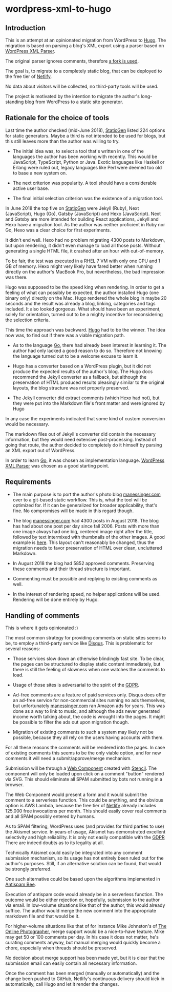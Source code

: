 # wordpress-xml-to-hugo

## Introduction

This is an attempt at an opinionated migration from WordPress to
[Hugo](https://hugo.io/). The migration is based on parsing a blog's
XML export using a parser based on 
[WordPress XML Parser](https://github.com/grokify/wordpress-xml-go).

The original parser ignores comments, therefore 
[a fork is used](https://github.com/amanessinger/wordpress-xml-go). 

The goal is, to migrate to a completely static blog, that can be 
deployed to the free tier of [Netlify](https://www.netlify.com/).

No data about visitors will be collected, no third-party tools will
be used.

The project is motivated by the intention to migrate the author's 
long-standing blog from WordPress to a static site generator.

## Rationale for the choice of tools

Last time the author checked (mid-June 2018), 
[StaticGen](https://www.staticgen.com/) listed 224 options for 
static generators. Maybe a third is not intended to be used for blogs,
but this still leaves more than the author was willing to try. 

* The initial idea was, to select a tool that's written in one of the
  languages the author has been working with recently. This would be
  JavaScript, TypeScript, Python or Java. Exotic languages like Haskell
  or Erlang were ruled out, legacy languages like Perl were deemed too
  old to base a new system on.

* The next criterion was popularity. A tool should have a considerable
  active user base.

* The final initial selection criterion was the existence of a 
  migration tool.

In June 2018 the top five on [StaticGen](https://www.staticgen.com/)
were Jekyll (Ruby), Next (JavaScript), Hugo (Go), Gatsby (JavaScript)
and Hexo (JavaScript). Next and Gatsby are more intended for building
React applications, Jekyll and Hexo have a migration tool. As the
author was neither proficient in Ruby nor Go, Hexo was a clear choice
for first experiments.

It didn't end well. Hexo had no problem migrating 4300 posts to
Markdown, but upon rendering, it didn't even manage to load all those
posts. Without generating a single HTML file, it crashed after an 
hour with out-of-memory.

To be fair, the test was executed in a RHEL 7 VM with only one
CPU and 1 GB of memory. Hexo might very likely have fared better 
when running directly on the author's MacBook Pro, but nevertheless,
the bad impression was there. 

Hugo was supposed to be the speed king when rendering. In order to 
get a feeling of what can possibly be expected, the author installed
Hugo (one binary only) directly on the Mac. Hugo rendered the whole
blog in maybe 20 seconds and the result was already a blog, linking,
categories and tags included. It also looked gorgeous. What should
have been an experiment, solely for orientation, turned out to be 
a mighty incentive for reconsidering the selection criteria.

This time the approach was backward. [Hugo](https://hugo.io/) had to
be the winner. The idea now was, to find out if there was a viable
migration path.

* As to the language [Go](https://golang.org/), there had already been
  interest in learning it. The author had only lacked a good reason to
  do so. Therefore not knowing the language turned out to be
  a welcome excuse to learn it.

* Hugo has a converter based on a WordPress plugin, but it did not
  produce the expected results of the author's blog. The Hugo docs
  recommend the Jekyll converter as a fallback, but although the
  preservation of HTML produced results pleasingly similar to the 
  original layouts, the blog structure was not properly preserved.

* The Jekyll converter did extract comments (which Hexo had not), 
  but they were put into the Markdown file's front matter and were 
  ignored by Hugo

In any case the experiments indicated that some kind of custom 
conversion would be necessary. 

The markdown files out of Jekyll's converter did contain the necessary 
information, but they would need extensive post-processing. 
Instead of going that route, the author decided to completely do it 
himself by parsing an XML export out of WordPress.

In order to learn [Go](https://golang.org/), it was chosen as 
implementation language. 
[WordPress XML Parser](https://github.com/grokify/wordpress-xml-go)
was chosen as a good starting point.

## Requirements

* The main purpose is to port the author's photo blog 
  [manessinger.com](https://manessinger.com/) over to a git-based 
  static workflow. This is, what the tool will be optimized for. If 
  it can be generalized for broader applicability, that's fine. No
  compromises will be made in this regard though.
  
* The blog [manessinger.com](https://manessinger.com/) had 4300 posts 
  in August 2018. The blog has had about one post per day since 
  fall 2006. Posts with more than one image always had one big,
  centered image right after the title, followed by text intermixed 
  with thumbnails of the other images. A good example is
  [here](https://manessinger.com/2018/05/4214-the-congress-hall-from-afar-v.html). This layout
  can't reasonably be changed, thus the migration needs to favor 
  preservation of HTML over clean, uncluttered Markdown.

* In August 2018 the blog had 5852 approved comments. Preserving 
  these comments and their thread structure is important.

* Commenting must be possible and replying to existing comments as 
  well. 

* In the interest of rendering speed, no helper applications will be 
  used. Rendering will be done entirely by Hugo.

## Handling of comments

This is where it gets opinionated :)

The most common strategy for providing comments on static sites seems
to be, to employ a third-party service like 
[Disqus](https://disqus.com/). This is problematic for 
several reasons:

* Those services slow down an otherwise blindingly fast site. To be
  clear, the pages can be structured to display static content
  immediately, but there is still the feeling of slowness when one
  watches the comments to load.

* Usage of those sites is adversarial to the spirit of the 
  [GDPR](https://en.wikipedia.org/wiki/General_Data_Protection_Regulation).

* Ad-free comments are a feature of paid services only. Disqus does
  offer an ad-free service for non-commercial sites running no ads 
  themselves, but unfortunately 
  [manessinger.com](https://manessinger.com/) ran Amazon ads for
  years. This was done as a way to link to music, and although the
  ads never generated income worth talking about, the code is 
  wrought into the pages. It might be possible to filter the ads out
  upon migration though.

* Migration of existing comments to such a system may likely not be
  possible, because they all rely on the users having accounts with 
  them. 

For all these reasons the comments will be rendered into the pages.
In case of existing comments this seems to be the only viable option,
and for new comments it will need a submit/approve/merge mechanism.

Submission will be through a 
[Web Component](https://en.wikipedia.org/wiki/Web_Components) 
created with [Stencil](https://stenciljs.com/). The component will
only be loaded upon click on a comment "button" rendered via SVG.
This should eliminate all SPAM submitted by bots not running in
a browser.

The Web Component would present a form and it would submit the 
comment to a serverless function. This could be anything, and the
obvious option is AWS Lambda, because the free tier of 
[Netlify](https://www.netlify.com/) already includes 125.000 free
invocations per month. This should easily cover real comments and
all SPAM possibly entered by humans.

As to SPAM filtering, WordPress uses (and provides for third 
parties to use) the Akismet service. In years of usage, Akismet has
demonstrated excellent selectivity and high reliability. It is only
not easily compatible with the 
[GDPR](https://en.wikipedia.org/wiki/General_Data_Protection_Regulation)
There are indeed doubts as to its legality at all.

Technically Akismet could easily be integrated into any comment 
submission mechanism, so its usage has not entirely been ruled
out for the author's purposes. Still, if an alternative solution 
can be found, that would be strongly preferred.

One such alternative could be based upon the algorithms implemented
in [Antispam Bee](https://github.com/pluginkollektiv/antispam-bee).

Execution of antispam code would already be in a serverless function.
The outcome would be either rejection or, hopefully, submission
to the author via email. In low-volume situations like that of the
author, this would already suffice. The author would merge the new
comment into the appropriate markdown file and that would be it.

For higher-volume situations like that of for instance Mike
Johnston's of 
[The Online Photographer](http://www.theonlinephotographer.com/), 
merge support would be a nice-to-have feature. Mike may get 50 or
100 comments per day. In his case it does not matter, he's curating
comments anyway, but manual merging would quickly become a chore,
especially when threads should be preserved.

No decision about merge support has been made yet, but it is clear 
that the submission email can easily contain all necessary 
information.

Once the comment has been merged (manually or automatically) and the 
change been pushed to GitHub, Netlify's continuous delivery should 
kick in automatically, call Hugo and let it render the changes.